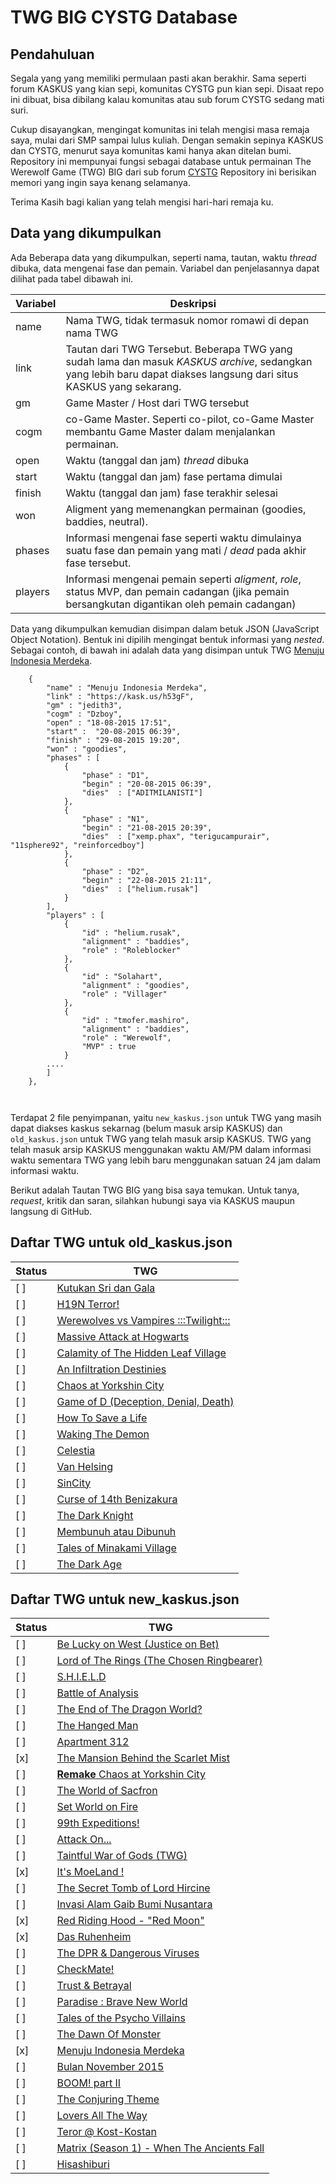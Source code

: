 # TWG BIG CYSTG Database

## Pendahuluan

Segala yang yang memiliki permulaan pasti akan berakhir.
Sama seperti forum KASKUS yang kian sepi, komunitas CYSTG pun kian sepi. 
Disaat repo ini dibuat, bisa dibilang kalau komunitas atau sub forum CYSTG sedang mati suri.

Cukup disayangkan, mengingat komunitas ini telah mengisi masa remaja saya, mulai dari SMP sampai lulus kuliah.
Dengan semakin sepinya KASKUS dan CYSTG, menurut saya komunitas kami hanya akan ditelan bumi.
Repository ini mempunyai fungsi sebagai database untuk permainan The Werewolf Game (TWG) BIG dari sub forum [CYSTG](https://www.kaskus.co.id/forum/18/can-you-solve-this-game/)
Repository ini berisikan memori yang ingin saya kenang selamanya.

Terima Kasih bagi kalian yang telah mengisi hari-hari remaja ku.

## Data yang dikumpulkan

Ada Beberapa data yang dikumpulkan, seperti nama, tautan, waktu *thread* dibuka, data mengenai fase dan pemain.
Variabel dan penjelasannya dapat dilihat pada tabel dibawah ini.

Variabel | Deskripsi
---------|---------
name        | Nama TWG, tidak termasuk nomor romawi di depan nama TWG
link        | Tautan dari TWG Tersebut. Beberapa TWG yang sudah lama dan masuk *KASKUS archive*, sedangkan yang lebih baru dapat diakses langsung dari situs KASKUS yang sekarang.
gm          | Game Master / Host dari TWG tersebut
cogm        | co-Game Master. Seperti co-pilot, co-Game Master membantu Game Master dalam menjalankan permainan.
open        | Waktu (tanggal dan jam) *thread* dibuka
start       | Waktu (tanggal dan jam) fase pertama dimulai
finish      | Waktu (tanggal dan jam) fase terakhir selesai
won         | Aligment yang memenangkan permainan (goodies, baddies, neutral). 
phases      | Informasi mengenai fase seperti waktu dimulainya suatu fase dan pemain yang mati / *dead* pada akhir fase tersebut.
players     | Informasi mengenai pemain seperti *aligment*, *role*, status MVP, dan pemain cadangan (jika pemain bersangkutan digantikan oleh pemain cadangan)


Data yang dikumpulkan kemudian disimpan dalam betuk JSON (JavaScript Object Notation).
Bentuk ini dipilih mengingat bentuk informasi yang *nested*.
Sebagai contoh, di bawah ini adalah data yang disimpan untuk TWG [Menuju Indonesia Merdeka](https://kask.us/h53gF).

```
    {
        "name" : "Menuju Indonesia Merdeka",
        "link" : "https://kask.us/h53gF",
        "gm" : "jedith3",
        "cogm" : "Dzboy",
        "open" : "18-08-2015 17:51",
        "start" :  "20-08-2015 06:39",
        "finish" : "29-08-2015 19:20",
        "won" : "goodies", 
        "phases" : [
            {
                "phase" : "D1",
                "begin" : "20-08-2015 06:39",
                "dies"  : ["ADITMILANISTI"]
            },
            {
                "phase" : "N1",
                "begin" : "21-08-2015 20:39",
                "dies"  : ["xemp.phax", "terigucampurair", "11sphere92", "reinforcedboy"]
            },
            {
                "phase" : "D2",
                "begin" : "22-08-2015 21:11",
                "dies"  : ["helium.rusak"]
            }
        ],
        "players" : [
            { 
                "id" : "helium.rusak", 
                "alignment" : "baddies",
                "role" : "Roleblocker"
            },
            { 
                "id" : "Solahart",
                "alignment" : "goodies",
                "role" : "Villager"
            },
            { 
                "id" : "tmofer.mashiro",
                "alignment" : "baddies",
                "role" : "Werewolf",
                "MVP" : true
            }
        ....
        ]
    },

    
```

Terdapat 2 file penyimpanan, yaitu `new_kaskus.json` untuk TWG yang masih dapat diakses kaskus sekarnag (belum masuk arsip KASKUS) dan `old_kaskus.json` untuk TWG yang telah masuk arsip KASKUS.
TWG yang telah masuk arsip KASKUS menggunakan waktu AM/PM dalam informasi waktu sementara TWG yang lebih baru menggunakan satuan 24 jam dalam informasi waktu.

Berikut adalah Tautan TWG BIG yang bisa saya temukan.
Untuk tanya, *request*, kritik dan saran, silahkan hubungi saya via KASKUS maupun langsung di GitHub.

## Daftar TWG untuk old_kaskus.json

Status   | TWG
---------|---------
[ ]      | [Kutukan Sri dan Gala](https://archive.kaskus.co.id/thread/8765940)
[ ]      | [H19N Terror!](http://archive.kaskus.co.id/thread/8972518)
[ ]      | [Werewolves vs Vampires :::Twilight:::](http://archive.kaskus.co.id/thread/9227137)
[ ]      | [Massive Attack at Hogwarts](http://archive.kaskus.co.id/thread/9494605)
[ ]      | [Calamity of The Hidden Leaf Village](http://archive.kaskus.co.id/thread/9772548)
[ ]      | [An Infiltration Destinies](http://archive.kaskus.co.id/thread/10108649)
[ ]      | [Chaos at Yorkshin City](http://archive.kaskus.co.id/thread/10342165)
[ ]      | [Game of D (Deception, Denial, Death)](http://archive.kaskus.co.id/thread/10446494)
[ ]      | [How To Save a Life](http://archive.kaskus.co.id/thread/10761235)
[ ]      | [Waking The Demon](http://archive.kaskus.co.id/thread/11118743)
[ ]      | [Celestia](http://archive.kaskus.co.id/thread/11421415)
[ ]      | [Van Helsing](http://archive.kaskus.co.id/thread/11759074)
[ ]      | [SinCity](http://archive.kaskus.co.id/thread/12356185)
[ ]      | [Curse of 14th Benizakura](http://archive.kaskus.co.id/thread/13091781)
[ ]      | [The Dark Knight](http://archive.kaskus.co.id/thread/13708071)
[ ]      | [Membunuh atau Dibunuh](http://archive.kaskus.co.id/thread/14482535)
[ ]      | [Tales of Minakami Village](http://archive.kaskus.co.id/thread/15359906)
[ ]      | [The Dark Age](http://archive.kaskus.co.id/thread/15858591)

## Daftar TWG untuk new_kaskus.json

Status   | TWG
---------|----------
[ ]      | [Be Lucky on West (Justice on Bet)](http://kask.us/gWPzz)
[ ]      | [Lord of The Rings (The Chosen Ringbearer)](http://kask.us/gV5NT)
[ ]      | [S.H.I.E.L.D](http://kask.us/gWu3t)
[ ]      | [Battle of Analysis](http://kask.us/gVUlF)
[ ]      | [The End of The Dragon World?](http://kask.us/g353e)
[ ]      | [The Hanged Man](http://kask.us/g5DaG)
[ ]      | [Apartment 312](http://kask.us/g9d8f)
[x]      | [The Mansion Behind the Scarlet Mist](http://kask.us/haK0K)
[ ]      | [**Remake** Chaos at Yorkshin City](http://kask.us/hb5oJ)
[ ]      | [The World of Sacfron](http://kask.us/hewh1)
[ ]      | [Set World on Fire](http://kask.us/hgCuF)
[ ]      | [99th Expeditions!](http://kask.us/hh1od)
[ ]      | [Attack On...](http://kask.us/hlWor)
[ ]      | [Taintful War of Gods (TWG)](http://kask.us/hnd05)
[x]      | [It's MoeLand !](http://kask.us/hsLsS)
[ ]      | [The Secret Tomb of Lord Hircine](http://kask.us/hwF2N)
[ ]      | [Invasi Alam Gaib Bumi Nusantara](http://kask.us/hDMkD)
[x]      | [Red Riding Hood - "Red Moon"](http://kask.us/hIipQ)
[x]      | [Das Ruhenheim](http://kask.us/hKZBJ)
[ ]      | [The DPR & Dangerous Viruses](http://kask.us/hNFBO)
[ ]      | [CheckMate!](http://kask.us/hQHBC)
[ ]      | [Trust & Betrayal](https://kask.us/hV1Bo)
[ ]      | [Paradise : Brave New World](https://kask.us/h0j4e)
[ ]      | [Tales of the Psycho Villains](https://kask.us/h1sVd)
[ ]      | [The Dawn Of Monster](https://kask.us/h3igc)
[x]      | [Menuju Indonesia Merdeka](https://kask.us/h53gF)
[ ]      | [Bulan November 2015](https://kask.us/h9gNK)
[ ]      | [BOOM! part II](https://kask.us/ibxhD)
[ ]      | [The Conjuring Theme](https://kask.us/igU6j)
[ ]      | [Lovers All The Way](https://kask.us/ihXsw)
[ ]      | [Teror @ Kost-Kostan](https://kask.us/imZCL)
[ ]      | [Matrix (Season 1) - When The Ancients Fall](https://kask.us/iqDDq)
[ ]      | [Hisashiburi](https://kask.us/iyBPW)
